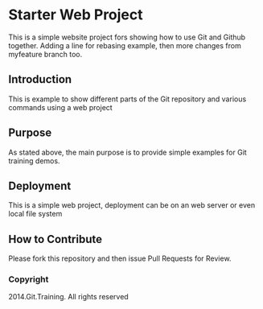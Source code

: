 # Starter Web Project

This is a simple website project fors
showing how to use Git and Github together. Adding a line for rebasing example, then
more changes from myfeature branch too.

## Introduction

This is example to show different parts
of the Git repository and various commands
using a web project

## Purpose

As stated above, the main purpose is to
provide simple examples for Git training
demos.

## Deployment

This is a simple web project, deployment
can be on an web server or even local file system

## How to Contribute

Please fork this repository and then issue Pull Requests for Review.

### Copyright

2014.Git.Training. All rights reserved
